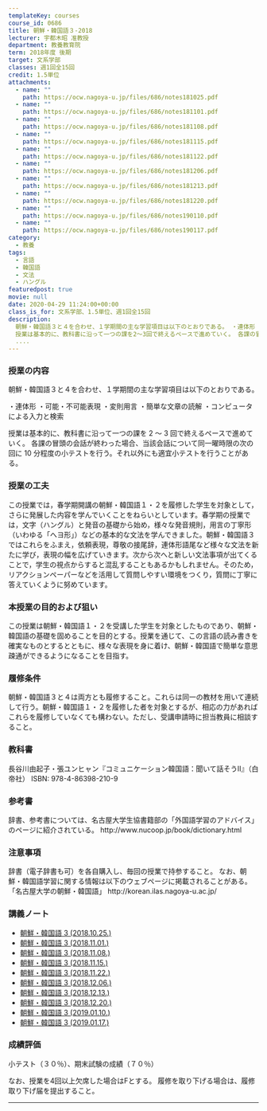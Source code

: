 ```yaml
---
templateKey: courses
course_id: 0686
title: 朝鮮・韓国語３-2018
lecturer: 宇都木昭 准教授
department: 教養教育院
term: 2018年度 後期
target: 文系学部
classes: 週1回全15回
credit: 1.5単位
attachments:
  - name: ""
    path: https://ocw.nagoya-u.jp/files/686/notes181025.pdf
  - name: ""
    path: https://ocw.nagoya-u.jp/files/686/notes181101.pdf
  - name: ""
    path: https://ocw.nagoya-u.jp/files/686/notes181108.pdf
  - name: ""
    path: https://ocw.nagoya-u.jp/files/686/notes181115.pdf
  - name: ""
    path: https://ocw.nagoya-u.jp/files/686/notes181122.pdf
  - name: ""
    path: https://ocw.nagoya-u.jp/files/686/notes181206.pdf
  - name: ""
    path: https://ocw.nagoya-u.jp/files/686/notes181213.pdf
  - name: ""
    path: https://ocw.nagoya-u.jp/files/686/notes181220.pdf
  - name: ""
    path: https://ocw.nagoya-u.jp/files/686/notes190110.pdf
  - name: ""
    path: https://ocw.nagoya-u.jp/files/686/notes190117.pdf
category:
  - 教養
tags:
  - 言語
  - 韓国語
  - 文法
  - ハングル
featuredpost: true
movie: null
date: 2020-04-29 11:24:00+00:00
class_is_for: 文系学部、1.5単位、週1回全15回
description:
  朝鮮・韓国語３と４を合わせ、１学期間の主な学習項目は以下のとおりである。 ・連体形 ・可能・不可能表現 ・変則用言 ・簡単な文章の読解 ・コンピュータによる入力と検索
  授業は基本的に、教科書に沿って一つの課を2～3回で終えるペースで進めていく。 各課の冒頭の会話が終わった場合、当該会話について同一曜時限の次の回に10分程度の小テストを行う。それ以外にも適宜小テストを行うことがある。
  ....
---
```


### 授業の内容

朝鮮・韓国語３と４を合わせ、１学期間の主な学習項目は以下のとおりである。

・連体形 ・可能・不可能表現 ・変則用言 ・簡単な文章の読解 ・コンピュータによる入力と検索

授業は基本的に、教科書に沿って一つの課を 2 ～ 3 回で終えるペースで進めていく。 各課の冒頭の会話が終わった場合、当該会話について同一曜時限の次の回に 10 分程度の小テストを行う。それ以外にも適宜小テストを行うことがある。

### 授業の工夫

<p>
この授業では，春学期開講の朝鮮・韓国語１・２を履修した学生を対象として，
さらに発展した内容を学んでいくことをねらいとしています。春学期の授業では，文字（ハングル）と発音の基礎から始め，様々な発音規則，用言の丁寧形（いわゆる「へヨ形」）などの基本的な文法を学んできました。朝鮮・韓国語３ではこれらをふまえ，依頼表現，尊敬の接尾辞，連体形語尾など様々な文法を新たに学び，表現の幅を広げていきます。次から次へと新しい文法事項が出てくることで，学生の視点からすると混乱することもあるかもしれません。そのため，リアクションペーパーなどを活用して質問しやすい環境をつくり，質問に丁寧に答えていくように努めています。
</p>

### 本授業の目的および狙い

<p>
この授業は朝鮮・韓国語１・２を受講した学生を対象としたものであり、朝鮮・韓国語の基礎を固めることを目的とする。授業を通じて、この言語の読み書きを確実なものとするとともに、様々な表現を身に着け、朝鮮・韓国語で簡単な意思疎通ができるようになることを目指す。 
</p>

### 履修条件

<p>
朝鮮・韓国語３と４は両方とも履修すること。これらは同一の教材を用いて連続して行う。朝鮮・韓国語１・２を履修した者を対象とするが、相応の力があればこれらを履修していなくても構わない。ただし、受講申請時に担当教員に相談すること。
</p>

### 教科書

<p>
長谷川由起子・張ユンヒャン『コミュニケーション韓国語：聞いて話そうII』（白帝社） ISBN: 978-4-86398-210-9
</p>

### 参考書

<p>
辞書、参考書については、名古屋大学生協書籍部の「外国語学習のアドバイス」のページに紹介されている。
http://www.nucoop.jp/book/dictionary.html
</p>

### 注意事項

<p>
辞書（電子辞書も可）を各自購入し、毎回の授業で持参すること。
なお、朝鮮・韓国語学習に関する情報は以下のウェブページに掲載されることがある。
「名古屋大学の朝鮮・韓国語」 http://korean.ilas.nagoya-u.ac.jp/ 
</p>

### 講義ノート

- [朝鮮・韓国語 3 (2018.10.25.)](https://ocw.nagoya-u.jp/files/686/notes181025.pdf)
- [朝鮮・韓国語 3 (2018.11.01.)](https://ocw.nagoya-u.jp/files/686/notes181101.pdf)
- [朝鮮・韓国語 3 (2018.11.08.)](https://ocw.nagoya-u.jp/files/686/notes181108.pdf)
- [朝鮮・韓国語 3 (2018.11.15.)](https://ocw.nagoya-u.jp/files/686/notes181115.pdf)
- [朝鮮・韓国語 3 (2018.11.22.)](https://ocw.nagoya-u.jp/files/686/notes181122.pdf)
- [朝鮮・韓国語 3 (2018.12.06.)](https://ocw.nagoya-u.jp/files/686/notes181206.pdf)
- [朝鮮・韓国語 3 (2018.12.13.)](https://ocw.nagoya-u.jp/files/686/notes181213.pdf)
- [朝鮮・韓国語 3 (2018.12.20.)](https://ocw.nagoya-u.jp/files/686/notes181220.pdf)
- [朝鮮・韓国語 3 (2019.01.10.)](https://ocw.nagoya-u.jp/files/686/notes190110.pdf)
- [朝鮮・韓国語 3 (2019.01.17.)](https://ocw.nagoya-u.jp/files/686/notes190117.pdf)

### 成績評価

<p>
小テスト（３０％）、期末試験の成績（７０％）
</p>
<p>
なお、授業を4回以上欠席した場合はFとする。
履修を取り下げる場合は、履修取り下げ届を提出すること。
</p>

---
